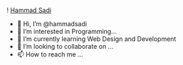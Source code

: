 ! [Hammad Sadi](https://i.postimg.cc/NM1Nsz0H/Abstract-Technology-0001.gif)
- 👋 Hi, I’m @hammadsadi
- 👀 I’m interested in Programming...
- 🌱 I’m currently learning Web Design and Development
- 💞️ I’m looking to collaborate on ...
- 📫 How to reach me ...

<!---
hammadsadi/hammadsadi is a ✨ special ✨ repository because its `README.md` (this file) appears on your GitHub profile.
You can click the Preview link to take a look at your changes.
--->
